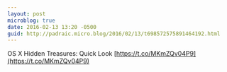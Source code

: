 ```yaml
---
layout: post
microblog: true
date: 2016-02-13 13:20 -0500
guid: http://padraic.micro.blog/2016/02/13/t698572575891464192.html
---
```

OS X Hidden Treasures: Quick Look [https://t.co/MKmZQv04P9](https://t.co/MKmZQv04P9)
